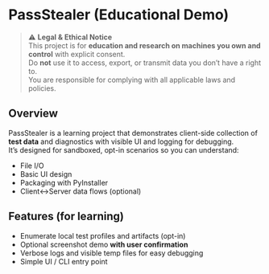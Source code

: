 # PassStealer (Educational Demo)

> ⚠️ **Legal & Ethical Notice**  
> This project is for **education and research on machines you own and control** with explicit consent.  
> Do **not** use it to access, export, or transmit data you don’t have a right to.  
> You are responsible for complying with all applicable laws and policies.

## Overview
PassStealer is a learning project that demonstrates client-side collection of **test data** and diagnostics with visible UI and logging for debugging.  
It’s designed for sandboxed, opt-in scenarios so you can understand:
- File I/O
- Basic UI design
- Packaging with PyInstaller
- Client↔Server data flows (optional)

## Features (for learning)
- Enumerate local test profiles and artifacts (opt-in)
- Optional screenshot demo **with user confirmation**
- Verbose logs and visible temp files for easy debugging
- Simple UI / CLI entry point


